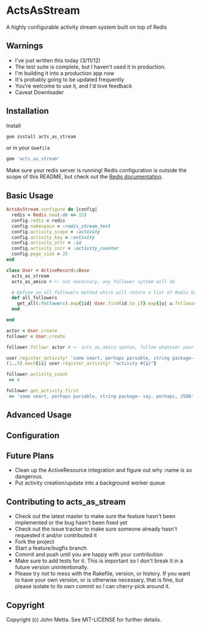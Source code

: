 # ActsAsStream
A highly configurable activity stream system built on top of Redis

## Warnings

 * I've just written this today (3/11/12)
 * The test suite is complete, but I haven't used it in production.
 * I'm building it into a production app now
 * It's probably going to be updated frequently
 * You're welcome to use it, and I'd love feedback
 * Caveat Downloader

## Installation

Install

```ruby
gem install acts_as_stream
```

or in your ```Gemfile```

```ruby
gem 'acts_as_stream'
```

Make sure your redis server is running! Redis configuration is outside the scope of this README, but
check out the [Redis documentation](http://redis.io/documentation).

## Basic Usage
```ruby
ActsAsStream.configure do |config|
  redis = Redis.new(:db => 15)
  config.redis = redis
  config.namespace = :redis_stream_test
  config.activity_scope = :activity
  config.activity_key = :activity
  config.activity_attr = :id
  config.activity_incr = :activity_counter
  config.page_size = 25
end

class User < ActiveRecord::Base
  acts_as_stream
  acts_as_amico # <- not necessary, any follower system will do

  # Define an all_followers method which will return a list of Redis keys, one per follower
  def all_followers
    get_all(:followers).map{|id| User.find(id.to_i)}.map{|u| u.following_key}
  end

end

actor = User.create
follower = User.create

follower.follow! actor # <- acts_as_amico syntax, follow whatever your follow system is

user.register_activity! 'some smart, perhaps parsable, string package– say, perhaps, JSON'
(1..5).each{|i| user.register_activity! "activity #{i}"}

follower.activity_count
 => 6

follower.get_activity.first
 => 'some smart, perhaps parsable, string package– say, perhaps, JSON'
```

## Advanced Usage

## Configuration

## Future Plans

 * Clean up the ActiveResource integration and figure out why :name is so dangerous.
 * Put activity creation/update into a background worker queue

## Contributing to acts_as_stream

* Check out the latest master to make sure the feature hasn't been implemented or the bug hasn't been fixed yet
* Check out the issue tracker to make sure someone already hasn't requested it and/or contributed it
* Fork the project
* Start a feature/bugfix branch
* Commit and push until you are happy with your contribution
* Make sure to add tests for it. This is important so I don't break it in a future version unintentionally.
* Please try not to mess with the Rakefile, version, or history. If you want to have your own version, or is otherwise necessary, that is fine, but please isolate to its own commit so I can cherry-pick around it.

## Copyright

Copyright (c) John Metta. See MIT-LICENSE for further details.

